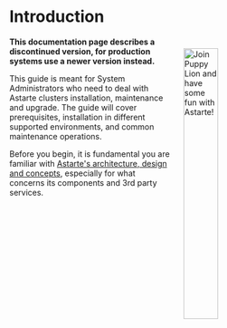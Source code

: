# Introduction

<img align="right" src="assets/mascot_administrator.svg" style="border:20px solid transparent" alt="Join Puppy Lion and have some fun with Astarte!" width="35%" />

**This documentation page describes a discontinued version, for production systems use a newer version instead.**

This guide is meant for System Administrators who need to deal with Astarte clusters installation, maintenance and upgrade. The guide will cover prerequisites, installation in different supported environments, and common maintenance operations.

Before you begin, it is fundamental you are familiar with [Astarte's architecture, design and concepts](001-intro_architecture.html), especially for what concerns its components and 3rd party services.

